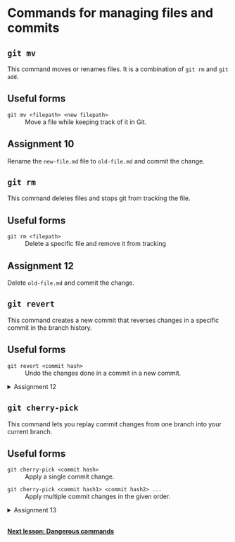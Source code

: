 # Commands for managing files and commits

## `git mv`

This command moves or renames files. It is a combination of `git rm` and `git add`.

## Useful forms

<dl>
  <dt><code>git mv &lt;filepath&gt; &lt;new filepath&gt;</code></dt>
  <dd>Move a file while keeping track of it in Git.</dd>
</dl>

## Assignment 10

Rename the `new-file.md` file to `old-file.md` and commit the change.

## `git rm`

This command deletes files and stops git from tracking the file.

## Useful forms

<dl>
  <dt><code>git rm &lt;filepath&gt;</code></dt>
  <dd>Delete a specific file and remove it from tracking</dd>
</dl>

## Assignment 12

Delete `old-file.md` and commit the change.

## `git revert`

This command creates a new commit that reverses changes in a specific commit in the branch history.

## Useful forms

<dl>
  <dt><code>git revert &lt;commit hash&gt;</code></dt>
  <dd>Undo the changes done in a commit in a new commit.</dd>
</dl>

<details>
  <summary>Assignment 12</summary>
  <p>Undo the deletion and renaming of the <code>new-file.md</code> file.</p>
</details>

## `git cherry-pick`

This command lets you replay commit changes from one branch into your current branch.

## Useful forms

<dl>
  <dt><code>git cherry-pick &lt;commit hash&gt;</code></dt>
  <dd>Apply a single commit change.</dd>
</dl>

<dl>
  <dt><code>git cherry-pick &lt;commit hash1&gt; &lt;commit hash2&gt; ...</code></dt>
  <dd>Apply multiple commit changes in the given order.</dd>
</dl>

<details>
  <summary>Assignment 13</summary>
  <ul>
    <li>Create a new branch called <code>combined</code> off the <code>master</code> branch.</li>
    <li>Use <code>git log</code> to identify your changes in the <code>add-new-file</code> and <code>sequence</code> branches.</li>
    <li>Cherry pick the unique changes from the <code>add-new-file</code> and <code>sequence</code> branches into this one.</li>
  </ul>
</details>

<br/>

**[Next lesson: Dangerous commands](dangerous-commands.md)**
